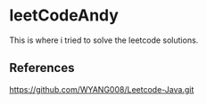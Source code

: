 # leetCodeAndy
This is where i tried to solve the leetcode solutions.

## References
https://github.com/WYANG008/Leetcode-Java.git
